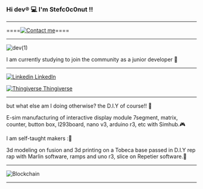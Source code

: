 ### Hi dev® 💻                          I'm Stefc0c0nut !!
________________________________________________________________________________________________________________________



  ====[![Contact me](https://i.goopics.net/be7ep.jpg)]()====

_____________________________________________
![dev(1)](https://i.goopics.net/8RbAx.jpg)





I am currently studying to join the community as a junior developer 🖖


___________________________________________________________________________________________________________

[![Linkedin](https://i.stack.imgur.com/gVE0j.png) LinkedIn](https://www.linkedin.com/in/st%C3%A9phane-sorres-5926b897/)
&nbsp;

[![Thingiverse](https://i.goopics.net/beK80.jpg) Thingiverse](https://www.thingiverse.com/lokcy/designs)
    
__________________________________________________________________________________________________   
but what else am I doing otherwise? the D.I.Y of course!! 🔋

E-sim manufacturing of interactive display module 7segment, matrix, counter, button box, l293board, nano v3, arduino r3, etc with Simhub.🎮


I am self-taught makers :🦾

3d modeling on fusion and 3d printing on a Tobeca base passed in D.I.Y rep rap with Marlin software, ramps and uno r3, slice on Repetier software.🧠

_______________________________________________________________________________________________________________
![Blockchain](https://i.goopics.net/J4AJr.jpg)
_______________________________________________________________________________________________________________
<!-- <script src="https://kit.fontawesome.com/241cd41ee1.js" crossorigin="anonymous"></script>
**stefzouille/stefzouille** is a ✨ _special_ ✨ repository because its `README.md` (this file) appears on your GitHub profile.

Here are some ideas to get you started:

- 🔭 I’m currently working on ...
- 🌱 I’m currently learning ...
- 👯 I’m looking to collaborate on ...
- 🤔 I’m looking for help with ...
- 💬 Ask me about ...
- 📫 How to reach me: ...
- 😄 Pronouns: ...
- ⚡ Fun fact: ...
-->
